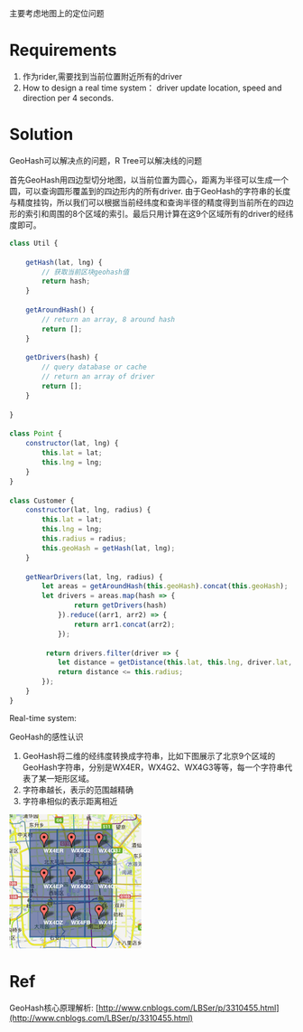 主要考虑地图上的定位问题

# Requirements

1. 作为rider,需要找到当前位置附近所有的driver
2. How to design a real time system： driver update location, speed and direction per 4 seconds.

# Solution

GeoHash可以解决点的问题，R Tree可以解决线的问题

首先GeoHash用四边型切分地图，以当前位置为圆心，距离为半径可以生成一个圆，可以查询圆形覆盖到的四边形内的所有driver. 由于GeoHash的字符串的长度与精度挂钩，所以我们可以根据当前经纬度和查询半径的精度得到当前所在的四边形的索引和周围的8个区域的索引。最后只用计算在这9个区域所有的driver的经纬度即可。

```js
class Util {

    getHash(lat, lng) {
        // 获取当前区块geohash值
        return hash;
    }

    getAroundHash() {
        // return an array, 8 around hash
        return [];
    }

    getDrivers(hash) {
        // query database or cache
        // return an array of driver
        return [];
    }

}

class Point {
    constructor(lat, lng) {
        this.lat = lat;
        this.lng = lng;
    }
}

class Customer {
    constructor(lat, lng, radius) {
        this.lat = lat;
        this.lng = lng;
        this.radius = radius;
        this.geoHash = getHash(lat, lng);
    }

    getNearDrivers(lat, lng, radius) {
        let areas = getAroundHash(this.geoHash).concat(this.geoHash);
        let drivers = areas.map(hash => {
                return getDrivers(hash)
            }).reduce((arr1, arr2) => {
                return arr1.concat(arr2);
            });

         return drivers.filter(driver => {
            let distance = getDistance(this.lat, this.lng, driver.lat, driver.lng);
            return distance <= this.radius;
        });
    }
}
```

Real-time system:

GeoHash的感性认识

1. GeoHash将二维的经纬度转换成字符串，比如下图展示了北京9个区域的GeoHash字符串，分别是WX4ER，WX4G2、WX4G3等等，每一个字符串代表了某一矩形区域。
2. 字符串越长，表示的范围越精确
3. 字符串相似的表示距离相近

![](/assets/GeoHash.png)

# Ref

GeoHash核心原理解析: [http://www.cnblogs.com/LBSer/p/3310455.html](http://www.cnblogs.com/LBSer/p/3310455.html)

